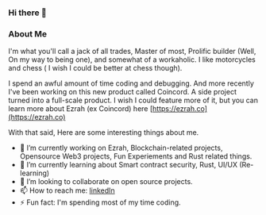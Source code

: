 ### Hi there 👋

### About Me
I'm what you'll call a jack of all trades, Master of most, Prolific builder (Well, On my way to being one), and somewhat of a workaholic. I like motorcycles and chess ( I wish I could be better at chess though).

I spend an awful amount of time coding and debugging. And more recently I've been working on this new product called Coincord. A side project turned into a full-scale product. I wish I could feature more of it, but you can learn more about Ezrah (ex Coincord) here [https://ezrah.co](https://ezrah.co)

With that said, Here are some interesting things about me.
- 🔭 I’m currently working on Ezrah, Blockchain-related projects, Opensource Web3 projects, Fun Experiements and Rust related things.
- 🌱 I’m currently learning about Smart contract security, Rust, UI/UX (Re-learning)
- 👯 I’m looking to collaborate on open source projects.
- 📫 How to reach me: [linkedIn](https://www.linkedin.com/in/chibuike-o-85b88aab/)
- ⚡ Fun fact: I'm spending most of my time coding.

<!--
**Mozartted/Mozartted** is a ✨ _special_ ✨ repository because its `README.md` (this file) appears on your GitHub profile.

Here are some ideas to get you started:

- 🔭 I’m currently working on ...
- 🌱 I’m currently learning ...
- 👯 I’m looking to collaborate on ...
- 🤔 I’m looking for help with ...
- 💬 Ask me about ...
- 📫 How to reach me: ...
- 😄 Pronouns: ...
- ⚡ Fun fact: ...
-->
